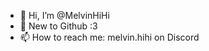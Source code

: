 - 👋 Hi, I’m @MelvinHiHi
- 👀  New to Github :3
- 📫 How to reach me: melvin.hihi on Discord

<!---
MelvinHiHi/MelvinHiHi is a ✨ special ✨ repository because its `README.md` (this file) appears on your GitHub profile.
You can click the Preview link to take a look at your changes.
--->
